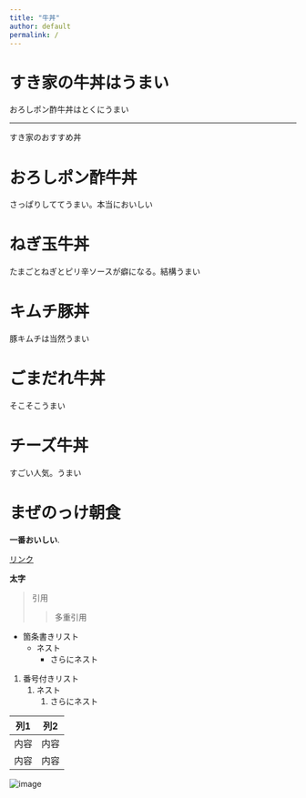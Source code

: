 ```yaml
---
title: "牛丼"
author: default
permalink: /
---
```


# すき家の牛丼はうまい

おろしポン酢牛丼はとくにうまい



---

すき家のおすすめ丼

# おろしポン酢牛丼　　
さっぱりしててうまい。本当においしい
# ねぎ玉牛丼　　
たまごとねぎとピリ辛ソースが癖になる。結構うまい
# キムチ豚丼　　
豚キムチは当然うまい
# ごまだれ牛丼　　
そこそこうまい
# チーズ牛丼　　
すごい人気。うまい
# まぜのっけ朝食　　
**一番おいしい**. 


[リンク](https://www.google.co.jp/)

**太字**

> 引用
>> 多重引用


- 箇条書きリスト
  - ネスト
    - さらにネスト


1. 番号付きリスト
   1. ネスト
      1. さらにネスト

  
| 列1  | 列2  |
|-----|-----|
| 内容  | 内容  |
| 内容  | 内容  |

![image](/220422_GitHubPages/assets/images/logo-150.png)
